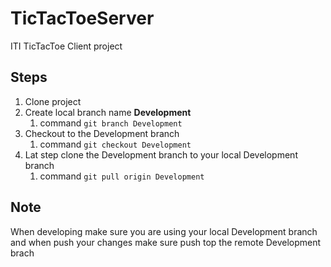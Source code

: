 # TicTacToeServer
ITI TicTacToe Client project

## Steps
1. Clone project 
2. Create local branch name **Development** 
   1. command  ```git branch Development ```
3. Checkout to the Development branch
   1. command ```git checkout Development```
4. Lat step clone the Development branch to your local Development branch 
   1. command ```git pull origin Development```

## Note
When developing make sure you are using your local Development branch and when push your changes make sure push top the remote Development brach
